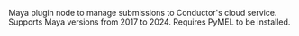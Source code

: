 Maya plugin node to manage submissions to Conductor's cloud service. Supports Maya versions from 2017 to 2024. Requires PyMEL to be installed.
